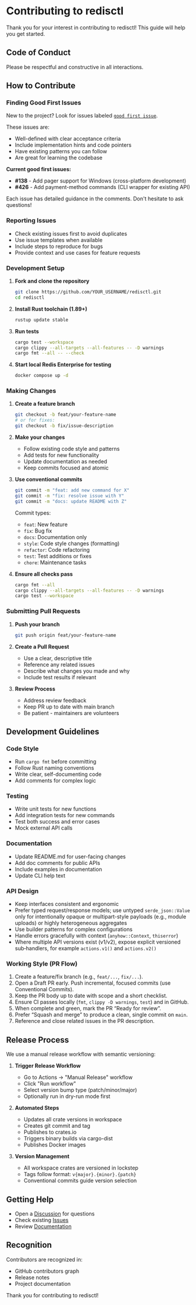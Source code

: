 # Contributing to redisctl

Thank you for your interest in contributing to redisctl! This guide will help you get started.

## Code of Conduct

Please be respectful and constructive in all interactions.

## How to Contribute

### Finding Good First Issues

New to the project? Look for issues labeled [`good first issue`](https://github.com/joshrotenberg/redisctl/labels/good%20first%20issue).

These issues are:
- Well-defined with clear acceptance criteria
- Include implementation hints and code pointers
- Have existing patterns you can follow
- Are great for learning the codebase

**Current good first issues:**
- **#138** - Add pager support for Windows (cross-platform development)
- **#426** - Add payment-method commands (CLI wrapper for existing API)

Each issue has detailed guidance in the comments. Don't hesitate to ask questions!

### Reporting Issues

- Check existing issues first to avoid duplicates
- Use issue templates when available
- Include steps to reproduce for bugs
- Provide context and use cases for feature requests

### Development Setup

1. **Fork and clone the repository**
   ```bash
   git clone https://github.com/YOUR_USERNAME/redisctl.git
   cd redisctl
   ```

2. **Install Rust toolchain (1.89+)**
   ```bash
   rustup update stable
   ```

3. **Run tests**
   ```bash
   cargo test --workspace
   cargo clippy --all-targets --all-features -- -D warnings
   cargo fmt --all -- --check
   ```

4. **Start local Redis Enterprise for testing**
   ```bash
   docker compose up -d
   ```

### Making Changes

1. **Create a feature branch**
   ```bash
   git checkout -b feat/your-feature-name
   # or for fixes:
   git checkout -b fix/issue-description
   ```

2. **Make your changes**
   - Follow existing code style and patterns
   - Add tests for new functionality
   - Update documentation as needed
   - Keep commits focused and atomic

3. **Use conventional commits**
   ```bash
   git commit -m "feat: add new command for X"
   git commit -m "fix: resolve issue with Y"
   git commit -m "docs: update README with Z"
   ```

   Commit types:
   - `feat`: New feature
   - `fix`: Bug fix
   - `docs`: Documentation only
   - `style`: Code style changes (formatting)
   - `refactor`: Code refactoring
   - `test`: Test additions or fixes
   - `chore`: Maintenance tasks

4. **Ensure all checks pass**
   ```bash
   cargo fmt --all
   cargo clippy --all-targets --all-features -- -D warnings
   cargo test --workspace
   ```

### Submitting Pull Requests

1. **Push your branch**
   ```bash
   git push origin feat/your-feature-name
   ```

2. **Create a Pull Request**
   - Use a clear, descriptive title
   - Reference any related issues
   - Describe what changes you made and why
   - Include test results if relevant

3. **Review Process**
   - Address review feedback
   - Keep PR up to date with main branch
   - Be patient - maintainers are volunteers

## Development Guidelines

### Code Style

- Run `cargo fmt` before committing
- Follow Rust naming conventions
- Write clear, self-documenting code
- Add comments for complex logic

### Testing

- Write unit tests for new functions
- Add integration tests for new commands
- Test both success and error cases
- Mock external API calls

### Documentation

- Update README.md for user-facing changes
- Add doc comments for public APIs
- Include examples in documentation
- Update CLI help text

### API Design

- Keep interfaces consistent and ergonomic
- Prefer typed request/response models; use untyped `serde_json::Value` only for
  intentionally opaque or multipart-style payloads (e.g., module uploads) or
  highly heterogeneous aggregates
- Use builder patterns for complex configurations
- Handle errors gracefully with context (`anyhow::Context`, `thiserror`)
- Where multiple API versions exist (v1/v2), expose explicit versioned sub‑handlers,
  for example `actions.v1()` and `actions.v2()`

### Working Style (PR Flow)

1. Create a feature/fix branch (e.g., `feat/...`, `fix/...`).
2. Open a Draft PR early. Push incremental, focused commits (use Conventional Commits).
3. Keep the PR body up to date with scope and a short checklist.
4. Ensure CI passes locally (`fmt`, `clippy -D warnings`, `test`) and in GitHub.
5. When complete and green, mark the PR “Ready for review”.
6. Prefer “Squash and merge” to produce a clean, single commit on `main`.
7. Reference and close related issues in the PR description.

## Release Process

We use a manual release workflow with semantic versioning:

1. **Trigger Release Workflow**
   - Go to Actions → "Manual Release" workflow
   - Click "Run workflow"
   - Select version bump type (patch/minor/major)
   - Optionally run in dry-run mode first

2. **Automated Steps**
   - Updates all crate versions in workspace
   - Creates git commit and tag
   - Publishes to crates.io
   - Triggers binary builds via cargo-dist
   - Publishes Docker images

3. **Version Management**
   - All workspace crates are versioned in lockstep
   - Tags follow format: `v{major}.{minor}.{patch}`
   - Conventional commits guide version selection

## Getting Help

- Open a [Discussion](https://github.com/joshrotenberg/redisctl/discussions) for questions
- Check existing [Issues](https://github.com/joshrotenberg/redisctl/issues)
- Review [Documentation](https://docs.rs/redisctl)

## Recognition

Contributors are recognized in:
- GitHub contributors graph
- Release notes
- Project documentation

Thank you for contributing to redisctl!
